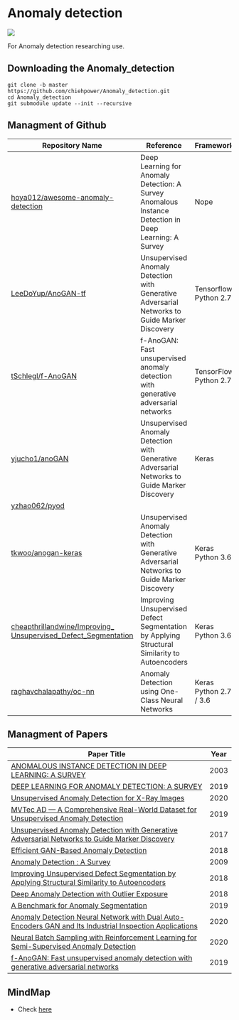 # Anomaly detection
[![](https://img.shields.io/badge/Status-Updaing-blue)](./) 

For Anomaly detection researching use.

## Downloading the Anomaly_detection

```
git clone -b master https://github.com/chiehpower/Anomaly_detection.git
cd Anomaly_detection
git submodule update --init --recursive
```

## Managment of Github

| Repository Name                                              | Reference                                                    | Framework                   | Stars |
| ------------------------------------------------------------ | ------------------------------------------------------------ | --------------------------- | ----- |
| [hoya012/awesome-anomaly-detection](https://github.com/hoya012/awesome-anomaly-detection) | Deep Learning for Anomaly Detection: A Survey<br />Anomalous Instance Detection in Deep Learning: A Survey | Nope                        | 855↑  |
| [LeeDoYup/AnoGAN-tf](https://github.com/LeeDoYup/AnoGAN-tf)  | Unsupervised Anomaly Detection with Generative Adversarial Networks to Guide Marker Discovery | Tensorflow<br />Python 2.7  | 185↑  |
| [tSchlegl/f-AnoGAN](https://github.com/tSchlegl/f-AnoGAN)    | f-AnoGAN: Fast unsupervised anomaly detection with generative adversarial networks | TensorFlow<br />Python 2.7  | 118↑  |
| [yjucho1/anoGAN](https://github.com/yjucho1/anoGAN)          | Unsupervised Anomaly Detection with Generative Adversarial Networks to Guide Marker Discovery | Keras                       | 60↑   |
| [yzhao062/pyod](https://github.com/yzhao062/pyod)            |                                                              |                             | 3.3k↑ |
| [tkwoo/anogan-keras](https://github.com/tkwoo/anogan-keras)  | Unsupervised Anomaly Detection with Generative Adversarial Networks to Guide Marker Discovery | Keras<br />Python 3.6       | 133↑  |
| [cheapthrillandwine/Improving_<br />Unsupervised_Defect_Segmentation](https://github.com/cheapthrillandwine/Improving_Unsupervised_Defect_Segmentation) | Improving Unsupervised Defect Segmentation by Applying Structural Similarity to Autoencoders | Keras<br />Python 3.6       | 30↑   |
| [raghavchalapathy/oc-nn](https://github.com/raghavchalapathy/oc-nn) | Anomaly Detection using One-Class Neural Networks            | Keras<br />Python 2.7 / 3.6 | 101↑  |

## Managment of Papers

| Paper Title                                                  | Year |
| ------------------------------------------------------------ | ---- |
| [ANOMALOUS INSTANCE DETECTION IN DEEP LEARNING: A SURVEY](https://arxiv.org/pdf/2003.06979.pdf) | 2003 |
| [DEEP LEARNING FOR ANOMALY DETECTION: A SURVEY](https://arxiv.org/pdf/1901.03407.pdf) | 2019 |
| [Unsupervised Anomaly Detection for X-Ray Images](https://arxiv.org/pdf/2001.10883.pdf) | 2020 |
| [MVTec AD — A Comprehensive Real-World Dataset for Unsupervised Anomaly Detection](https://openaccess.thecvf.com/content_CVPR_2019/papers/Bergmann_MVTec_AD_--_A_Comprehensive_Real-World_Dataset_for_Unsupervised_Anomaly_CVPR_2019_paper.pdf) | 2019 |
| [Unsupervised Anomaly Detection with Generative Adversarial Networks to Guide Marker Discovery](https://arxiv.org/pdf/1703.05921.pdf) | 2017 |
| [Efficient GAN-Based Anomaly Detection](https://arxiv.org/pdf/1802.06222.pdf) | 2018 |
| [Anomaly Detection : A Survey](http://cucis.ece.northwestern.edu/projects/DMS/publications/AnomalyDetection.pdf) | 2009 |
| [Improving Unsupervised Defect Segmentation by Applying Structural Similarity to Autoencoders](https://arxiv.org/pdf/1807.02011.pdf) | 2018 |
| [Deep Anomaly Detection with Outlier Exposure](https://arxiv.org/pdf/1812.04606.pdf) | 2018 |
| [A Benchmark for Anomaly Segmentation](https://arxiv.org/pdf/1911.11132.pdf) | 2019 |
| [Anomaly Detection Neural Network with Dual Auto-Encoders GAN and Its Industrial Inspection Applications](https://www.mdpi.com/1424-8220/20/12/3336) | 2020 |
| [Neural Batch Sampling with Reinforcement Learning for Semi-Supervised Anomaly Detection](https://www.ri.cmu.edu/wp-content/uploads/2020/05/WenHsuan_MSR_Thesis-1.pdf) | 2020 |
| [f-AnoGAN: Fast unsupervised anomaly detection with generative adversarial networks](https://www.sciencedirect.com/science/article/abs/pii/S1361841518302640) | 2019 |

## MindMap

- Check [here](https://shorturl.at/ltLW7)